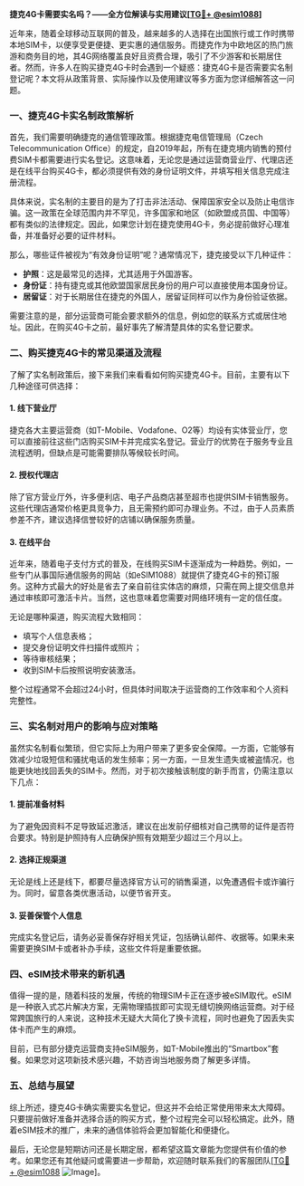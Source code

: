 **捷克4G卡需要实名吗？——全方位解读与实用建议[[TG💪+ @esim1088](https://t.me/s/esim1088)]**

近年来，随着全球移动互联网的普及，越来越多的人选择在出国旅行或工作时携带本地SIM卡，以便享受更便捷、更实惠的通信服务。而捷克作为中欧地区的热门旅游和商务目的地，其4G网络覆盖良好且资费合理，吸引了不少游客和长期居住者。然而，许多人在购买捷克4G卡时会遇到一个疑惑：捷克4G卡是否需要实名制登记呢？本文将从政策背景、实际操作以及使用建议等多方面为您详细解答这一问题。

### 一、捷克4G卡实名制政策解析

首先，我们需要明确捷克的通信管理政策。根据捷克电信管理局（Czech Telecommunication Office）的规定，自2019年起，所有在捷克境内销售的预付费SIM卡都需要进行实名登记。这意味着，无论您是通过运营商营业厅、代理店还是在线平台购买4G卡，都必须提供有效的身份证明文件，并填写相关信息完成注册流程。

具体来说，实名制的主要目的是为了打击非法活动、保障国家安全以及防止电信诈骗。这一政策在全球范围内并不罕见，许多国家和地区（如欧盟成员国、中国等）都有类似的法律规定。因此，如果您计划在捷克使用4G卡，务必提前做好心理准备，并准备好必要的证件材料。

那么，哪些证件被视为“有效身份证明”呢？通常情况下，捷克接受以下几种证件：

- **护照**：这是最常见的选择，尤其适用于外国游客。
- **身份证**：持有捷克或其他欧盟国家居民身份的用户可以直接使用本国身份证。
- **居留证**：对于长期居住在捷克的外国人，居留证同样可以作为身份验证依据。

需要注意的是，部分运营商可能会要求额外的信息，例如您的联系方式或居住地址。因此，在购买4G卡之前，最好事先了解清楚具体的实名登记要求。

### 二、购买捷克4G卡的常见渠道及流程

了解了实名制政策后，接下来我们来看看如何购买捷克4G卡。目前，主要有以下几种途径可供选择：

#### 1. **线下营业厅**
捷克各大主要运营商（如T-Mobile、Vodafone、O2等）均设有实体营业厅，您可以直接前往这些门店购买SIM卡并完成实名登记。营业厅的优势在于服务专业且流程透明，但缺点是可能需要排队等候较长时间。

#### 2. **授权代理店**
除了官方营业厅外，许多便利店、电子产品商店甚至超市也提供SIM卡销售服务。这些代理店通常价格更具竞争力，且无需预约即可办理业务。不过，由于人员素质参差不齐，建议选择信誉较好的店铺以确保服务质量。

#### 3. **在线平台**
近年来，随着电子支付方式的普及，在线购买SIM卡逐渐成为一种趋势。例如，一些专门从事国际通信服务的网站（如eSIM1088）就提供了捷克4G卡的预订服务。这种方式最大的好处是省去了亲自前往实体店的麻烦，只需在网上提交信息并通过审核即可激活卡片。当然，这也意味着您需要对网络环境有一定的信任度。

无论是哪种渠道，购买流程大致相同：
- 填写个人信息表格；
- 提交身份证明文件扫描件或照片；
- 等待审核结果；
- 收到SIM卡后按照说明安装激活。

整个过程通常不会超过24小时，但具体时间取决于运营商的工作效率和个人资料完整性。

### 三、实名制对用户的影响与应对策略

虽然实名制看似繁琐，但它实际上为用户带来了更多安全保障。一方面，它能够有效减少垃圾短信和骚扰电话的发生频率；另一方面，一旦发生遗失或被盗情况，也能更快地找回丢失的SIM卡。然而，对于初次接触该制度的新手而言，仍需注意以下几点：

#### 1. **提前准备材料**
为了避免因资料不足导致延迟激活，建议在出发前仔细核对自己携带的证件是否符合要求。特别是护照持有人应确保护照有效期至少超过三个月以上。

#### 2. **选择正规渠道**
无论是线上还是线下，都要尽量选择官方认可的销售渠道，以免遭遇假卡或诈骗行为。同时，留意各类优惠活动，以便节省开支。

#### 3. **妥善保管个人信息**
完成实名登记后，请务必妥善保存好相关凭证，包括确认邮件、收据等。如果未来需要更换SIM卡或者补办手续，这些文件将是重要依据。

### 四、eSIM技术带来的新机遇

值得一提的是，随着科技的发展，传统的物理SIM卡正在逐步被eSIM取代。eSIM是一种嵌入式芯片解决方案，无需物理插拔即可实现无缝切换网络运营商。对于经常跨国旅行的人来说，这种技术无疑大大简化了换卡流程，同时也避免了因丢失实体卡而产生的麻烦。

目前，已有部分捷克运营商支持eSIM服务，如T-Mobile推出的“Smartbox”套餐。如果您对这项新技术感兴趣，不妨咨询当地服务商了解更多详情。

### 五、总结与展望

综上所述，捷克4G卡确实需要实名登记，但这并不会给正常使用带来太大障碍。只要提前做好准备并选择合适的购买方式，整个过程完全可以轻松搞定。此外，随着eSIM技术的推广，未来的通信体验将会更加智能化和便捷化。

最后，无论您是短期访问还是长期定居，都希望这篇文章能为您提供有价值的参考。如果您还有其他疑问或需要进一步帮助，欢迎随时联系我们的客服团队[[TG💪+ @esim1088](https://t.me/s/esim1088) ![Image](https://i.postimg.cc/4NQfJmqS/Snipaste-2025-05-13-00-14-12.png)]。